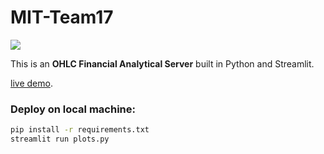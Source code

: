 # MIT-Team17

![](.\resources\recording.gif)

This is an **OHLC Financial Analytical Server** built in Python and Streamlit.

[live demo](https://ohlc-engine1.herokuapp.com/). 

### Deploy on local machine:

```bash
pip install -r requirements.txt
streamlit run plots.py
```

